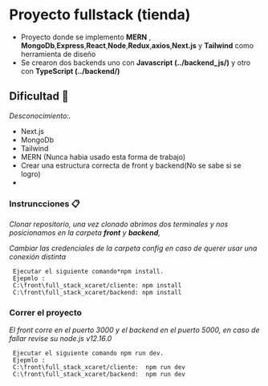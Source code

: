 # Proyecto fullstack (tienda)

- Proyecto donde se implemento **MERN** , **MongoDb**,**Express**,**React**,**Node**,**Redux**,**axios**,**Next.js** y **Tailwind** como herramienta de diseño
- Se crearon dos backends uno con **Javascript (../backend_js/)** y otro con **TypeScript (../backend/)**

## Dificultad 🚀

_Desconocimiento:._
- Next.js
- MongoDb
- Tailwind 
- MERN (Nunca habia usado esta forma de trabajo)
- Crear una estructura correcta de front y backend(No se sabe si se logro)
- 
### Instruncciones 📋

_Clonar repositorio, una vez clonado abrimos dos terminales y nos posicionamos en la carpeta **front** y **backend**,_

_Cambiar las credenciales de la carpeta config en caso de querer usar una conexión distinta_


```
 Ejecutar el siguiente comando*npm install.
 Ejepmlo :
 C:\front\full_stack_xcaret/cliente: npm install 
 C:\front\full_stack_xcaret/backend: npm install 
```

### Correr el proyecto
_El front corre en el puerto 3000 y el backend en el puerto 5000, en caso de fallar revise su node.js v12.16.0_

```
 Ejecutar el siguiente comando npm run dev.
 Ejepmlo :
 C:\front\full_stack_xcaret/cliente:  npm run dev
 C:\front\full_stack_xcaret/backend:  npm run dev
```
